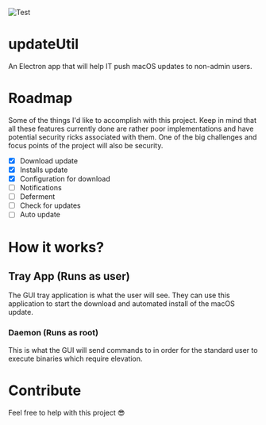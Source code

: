 ![Test](https://i.imgur.com/pSCbFES.png)
# updateUtil
An Electron app that will help IT push macOS updates to non-admin users.

# Roadmap
Some of the things I'd like to accomplish with this project. Keep in mind that all these features currently done are rather poor implementations and have potential security ricks associated with them. One of the big challenges and focus points of the project will also be security.
- [x] Download update
- [x] Installs update
- [x] Configuration for download
- [ ] Notifications
- [ ] Deferment
- [ ] Check for updates
- [ ] Auto update

# How it works? 
## Tray App (Runs as user)
The GUI tray application is what the user will see. They can use this application to start the download and automated install of the macOS update.

### Daemon (Runs as root)
This is what the GUI will send commands to in order for the standard user to execute binaries which require elevation.

# Contribute 
Feel free to help with this project 😎